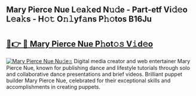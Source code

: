 ## Mary Pierce Nue L𝚎a𝚔ed N𝚞𝚍e - Part-etf Vi𝚍𝚎o L𝚎a𝚔s - H𝚘𝚝 O𝚗𝚕yf𝚊ns P𝚑𝚘tos B16Ju

# <h2><a href="http://kf95jl.oniu.top/?m=Mary+Pierce+Nue">🔗👉 🔴 Mary Pierce Nue P𝚑ot𝚘𝚜 V𝚒d𝚎o</a></h2>

[![Mary Pierce Nue Nu𝚍e𝚜](https://i.imgur.com/0qMVB7G.gif)](http://kf95jl.oniu.top/?m=Mary+Pierce+Nue)
Digital media creator and web entertainer Mary Pierce Nue, known for publishing dance and lifestyle tutorials through solo and collaborative dance presentations and brief videos. Brilliant puppet builder Mary Pierce Nue, celebrated for their exceptional skills and accomplishments in creating puppets.  
